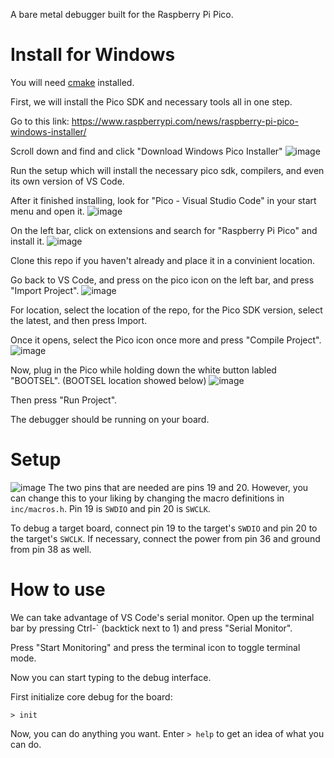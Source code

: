 A bare metal debugger built for the Raspberry Pi Pico.

# Install for Windows
You will need [cmake](https://cmake.org/download/) installed.

First, we will install the Pico SDK and necessary tools all in one step.

Go to this link: https://www.raspberrypi.com/news/raspberry-pi-pico-windows-installer/

Scroll down and find and click "Download Windows Pico Installer"
![image](https://github.com/user-attachments/assets/4dc342c9-6fec-4c78-aeba-2268cf0a6da3)

Run the setup which will install the necessary pico sdk, compilers, and even its own version of VS Code.

After it finished installing, look for "Pico - Visual Studio Code" in your start menu and open it.
![image](https://github.com/user-attachments/assets/a52c0dec-7e39-40ea-9852-785f3deea1ac)


On the left bar, click on extensions and search for "Raspberry Pi Pico" and install it.
![image](https://github.com/user-attachments/assets/1cc2be72-abe2-49c6-8580-d361f1156447)

Clone this repo if you haven't already and place it in a convinient location.

Go back to VS Code, and press on the pico icon on the left bar, and press "Import Project".
![image](https://github.com/user-attachments/assets/7a7fcd51-f816-426a-afc3-58ccd6bcca0d)

For location, select the location of the repo, for the Pico SDK version, select the latest, and then press Import.

Once it opens, select the Pico icon once more and press "Compile Project".
![image](https://github.com/user-attachments/assets/14ca1ec1-3ace-4759-b503-28dcee61d856)

Now, plug in the Pico while holding down the white button labled "BOOTSEL". (BOOTSEL location showed below)
![image](https://github.com/user-attachments/assets/68aa3ca8-23ec-4262-aca7-775d7ef81ad9)

Then press "Run Project".

The debugger should be running on your board.

# Setup
![image](https://github.com/user-attachments/assets/b6d38f91-84c0-47f7-9c6b-427cb132d43b)
The two pins that are needed are pins 19 and 20. However, you can change this to your liking by changing the macro definitions in `inc/macros.h`. Pin 19 is `SWDIO` and pin 20 is `SWCLK`.

To debug a target board, connect pin 19 to the target's `SWDIO` and pin 20 to the target's `SWCLK`. If necessary, connect the power from pin 36 and ground from pin 38  as well.

# How to use
We can take advantage of VS Code's serial monitor. Open up the terminal bar by pressing Ctrl-` (backtick next to 1) and press "Serial Monitor".

Press "Start Monitoring" and press the terminal icon to toggle terminal mode.

Now you can start typing to the debug interface.

First initialize core debug for the board:
```
> init
```
Now, you can do anything you want. Enter `> help` to get an idea of what you can do.
